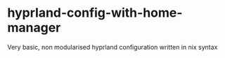 # hyprland-config-with-home-manager
Very basic, non modularised hyprland configuration written in nix syntax
